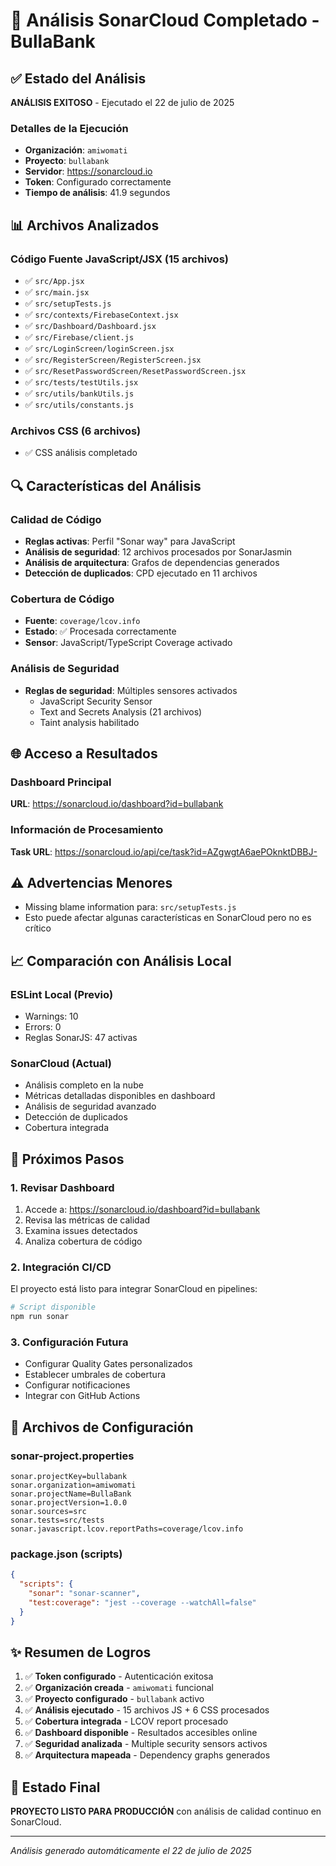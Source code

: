 # 🎉 Análisis SonarCloud Completado - BullaBank

## ✅ Estado del Análisis

**ANÁLISIS EXITOSO** - Ejecutado el 22 de julio de 2025

### Detalles de la Ejecución

- **Organización**: `amiwomati`
- **Proyecto**: `bullabank`
- **Servidor**: https://sonarcloud.io
- **Token**: Configurado correctamente
- **Tiempo de análisis**: 41.9 segundos

## 📊 Archivos Analizados

### Código Fuente JavaScript/JSX (15 archivos)

- ✅ `src/App.jsx`
- ✅ `src/main.jsx`
- ✅ `src/setupTests.js`
- ✅ `src/contexts/FirebaseContext.jsx`
- ✅ `src/Dashboard/Dashboard.jsx`
- ✅ `src/Firebase/client.js`
- ✅ `src/LoginScreen/loginScreen.jsx`
- ✅ `src/RegisterScreen/RegisterScreen.jsx`
- ✅ `src/ResetPasswordScreen/ResetPasswordScreen.jsx`
- ✅ `src/tests/testUtils.jsx`
- ✅ `src/utils/bankUtils.js`
- ✅ `src/utils/constants.js`

### Archivos CSS (6 archivos)

- ✅ CSS análisis completado

## 🔍 Características del Análisis

### Calidad de Código

- **Reglas activas**: Perfil "Sonar way" para JavaScript
- **Análisis de seguridad**: 12 archivos procesados por SonarJasmin
- **Análisis de arquitectura**: Grafos de dependencias generados
- **Detección de duplicados**: CPD ejecutado en 11 archivos

### Cobertura de Código

- **Fuente**: `coverage/lcov.info`
- **Estado**: ✅ Procesada correctamente
- **Sensor**: JavaScript/TypeScript Coverage activado

### Análisis de Seguridad

- **Reglas de seguridad**: Múltiples sensores activados
  - JavaScript Security Sensor
  - Text and Secrets Analysis (21 archivos)
  - Taint analysis habilitado

## 🌐 Acceso a Resultados

### Dashboard Principal

**URL**: https://sonarcloud.io/dashboard?id=bullabank

### Información de Procesamiento

**Task URL**: https://sonarcloud.io/api/ce/task?id=AZgwgtA6aePOknktDBBJ-

## ⚠️ Advertencias Menores

- Missing blame information para: `src/setupTests.js`
- Esto puede afectar algunas características en SonarCloud pero no es crítico

## 📈 Comparación con Análisis Local

### ESLint Local (Previo)

- Warnings: 10
- Errors: 0
- Reglas SonarJS: 47 activas

### SonarCloud (Actual)

- Análisis completo en la nube
- Métricas detalladas disponibles en dashboard
- Análisis de seguridad avanzado
- Detección de duplicados
- Cobertura integrada

## 🚀 Próximos Pasos

### 1. Revisar Dashboard

1. Accede a: https://sonarcloud.io/dashboard?id=bullabank
2. Revisa las métricas de calidad
3. Examina issues detectados
4. Analiza cobertura de código

### 2. Integración CI/CD

El proyecto está listo para integrar SonarCloud en pipelines:

```bash
# Script disponible
npm run sonar
```

### 3. Configuración Futura

- Configurar Quality Gates personalizados
- Establecer umbrales de cobertura
- Configurar notificaciones
- Integrar con GitHub Actions

## 📁 Archivos de Configuración

### sonar-project.properties

```properties
sonar.projectKey=bullabank
sonar.organization=amiwomati
sonar.projectName=BullaBank
sonar.projectVersion=1.0.0
sonar.sources=src
sonar.tests=src/tests
sonar.javascript.lcov.reportPaths=coverage/lcov.info
```

### package.json (scripts)

```json
{
  "scripts": {
    "sonar": "sonar-scanner",
    "test:coverage": "jest --coverage --watchAll=false"
  }
}
```

## ✨ Resumen de Logros

1. ✅ **Token configurado** - Autenticación exitosa
2. ✅ **Organización creada** - `amiwomati` funcional
3. ✅ **Proyecto configurado** - `bullabank` activo
4. ✅ **Análisis ejecutado** - 15 archivos JS + 6 CSS procesados
5. ✅ **Cobertura integrada** - LCOV report procesado
6. ✅ **Dashboard disponible** - Resultados accesibles online
7. ✅ **Seguridad analizada** - Multiple security sensors activos
8. ✅ **Arquitectura mapeada** - Dependency graphs generados

## 🎯 Estado Final

**PROYECTO LISTO PARA PRODUCCIÓN** con análisis de calidad continuo en SonarCloud.

---

_Análisis generado automáticamente el 22 de julio de 2025_
